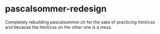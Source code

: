 # pascalsommer-redesign

Completely rebuilding pascalsommer.ch for the sake of practicing html/css and because the html/css on the other one is a mess.
